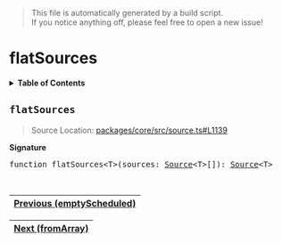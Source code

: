 > This file is automatically generated by a build script.<br>If you notice anything off, please feel free to open a new issue!

# flatSources

<details><summary><b>Table of Contents</b></summary><br>

1. [<code>flatSources</code>](#flatSources)</details>

## <a name="flatSources"></a><code>flatSources</code>

> Source Location: [packages\/core\/src\/source.ts#L1139](..\/..\/packages\/core\/src\/source.ts#L1139)

<b>Signature</b>

<pre>function flatSources&lt;T&gt;(sources: <a href="../01-api-basics/03-Source.md#Source-Interface">Source</a>&lt;T&gt;[]): <a href="../01-api-basics/03-Source.md#Source-Interface">Source</a>&lt;T&gt;</pre><br>

| [Previous \(emptyScheduled\)](05-emptyScheduled.md#readme) |
| --- |

<div align="right">

| [Next \(fromArray\)](07-fromArray.md#readme) |
| --- |
</div>
